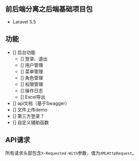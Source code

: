 ## 前后端分离之后端基础项目包
* Laravel 5.5

## 功能
* [] 后台功能
    * [] 登录、退出
    * [] 用户管理
    * [] 菜单管理
    * [] 角色管理
    * [] 权限管理
    * [] 操作日志
    * [] Excel导出
* [] api文档（基于Swagger）
* [] 文件上传demo
* [] 第三方登录？
* [] 自定义辅助函数

## API请求
所有请求头部包含`X-Requested-With`参数，值为`XMLHttpRequest`。